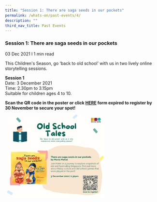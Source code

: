 ```yaml
---
title: "Session 1: There are saga seeds in our pockets"
permalink: /whats-on/past-events/4/
description: ""
third_nav_title: Past Events
---
```

### **Session 1: There are saga seeds in our pockets**
03 Dec 2021 I 1 min read

This Children's Season, go ‘back to old school’ with us in two lively online storytelling sessions.

**Session 1**<br>
Date: 3 December 2021<br>
Time: 2.30pm to 3.15pm<br>
Suitable for children ages 4 to 10.

**Scan the QR code in the poster or click [HERE](https://form.gov.sg/#!/617b47215a4e0d0012d5a0c2) **form expired** to register by 30 November to secure your spot!**

<p><a href="https://staging.d1yxymztqoj7qn.amplifyapp.com/images/pastevent4.png">  
<img style="width:65%" src="/images/pastevent4.png">  
</a></p>